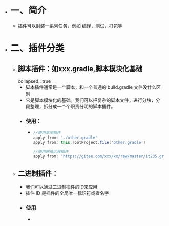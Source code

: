- # 一、简介
	- 插件可以封装一系列任务，例如 编译，测试，打包等
- # 二、插件分类
	- ## 脚本插件：如xxx.gradle,脚本模块化基础
	  collapsed:: true
		- 脚本插件通常是一个脚本，和一个普通的 build.gradle 文件没什么区别
		- 它是脚本模块化的基础。我们可以把复杂的脚本文件，进行分块，分段整理，拆分成一个个职责分明的脚本插件。
		- ### 使用：
			- ```groovy
			  //使用本地插件
			  apply from: './other.gradle'
			  apply from: this.rootProject.file('other.gradle')
			  
			  //使用网络远程插件
			  apply from: 'https://gitee.com/xxx/xx/raw/master/it235.gradle'
			  
			  ```
	- ## 二进制插件：
		- 我们可以通过二进制插件的ID来应用
		- 插件 ID 是插件的全局唯一标识符或者名字
		- ### 使用
			- ```groovy
			  ```